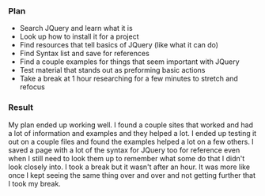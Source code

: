 ### Plan
* Search JQuery and learn what it is
* Look up how to install it for a project
* Find resources that tell basics of JQuery (like what it can do)
* Find Syntax list and save for references
* Find a couple examples for things that seem important with JQuery
* Test material that stands out as preforming basic actions
* Take a break at 1 hour researching for a few minutes to stretch and refocus



### Result

My plan ended up working well. I found a couple sites that worked and had a lot of information and examples and they helped a lot. I ended up testing it out on a couple files and found the examples helped a lot on a few others. I saved a page with a lot of the syntax for JQuery too for reference even when I still need to look them up to remember what some do that I didn't look closely into. I took a break but it wasn't after an hour. It was more like once I kept seeing the same thing over and over and not getting further that I took my break.
